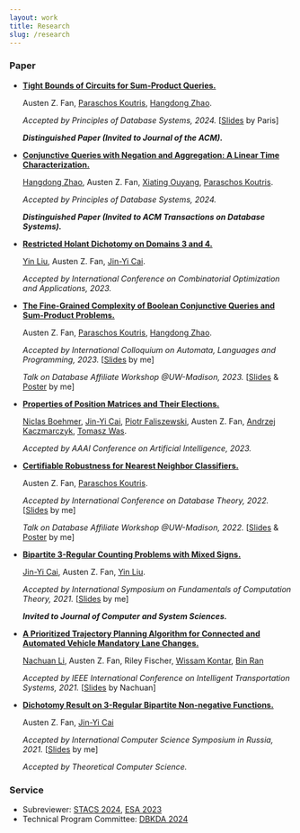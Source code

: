 ```yaml
---
layout: work
title: Research
slug: /research
---
```


### Paper
* [**Tight Bounds of Circuits for Sum-Product Queries.**](https://dl.acm.org/doi/10.1145/3651588)

  Austen Z. Fan, [Paraschos Koutris](https://pages.cs.wisc.edu/~paris/), [Hangdong Zhao](https://pages.cs.wisc.edu/~hangdong/).

  *Accepted by Principles of Database Systems, 2024.* [[Slides](assets/slides/PODS_2024_Circuit_Presentation.pdf) by Paris]

  ***Distinguished Paper (Invited to Journal of the ACM).***
  
  
* [**Conjunctive Queries with Negation and Aggregation: A Linear Time Characterization.**](https://dl.acm.org/doi/10.1145/3651138)

  [Hangdong Zhao](https://pages.cs.wisc.edu/~hangdong/), Austen Z. Fan, [Xiating Ouyang](https://pages.cs.wisc.edu/~xouyang/), [Paraschos Koutris](https://pages.cs.wisc.edu/~paris/).

  *Accepted by Principles of Database Systems, 2024.*

  ***Distinguished Paper (Invited to ACM Transactions on Database Systems).***
  
  
* [**Restricted Holant Dichotomy on Domains 3 and 4.**](https://arxiv.org/abs/2307.16078)

  [Yin Liu](https://pages.cs.wisc.edu/~yinl/), Austen Z. Fan, [Jin-Yi Cai](https://pages.cs.wisc.edu/~jyc/).

  *Accepted by International Conference on Combinatorial Optimization and Applications, 2023.* 
  
* [**The Fine-Grained Complexity of Boolean Conjunctive Queries and Sum-Product Problems.**](https://arxiv.org/abs/2304.14557)

  Austen Z. Fan, [Paraschos Koutris](https://pages.cs.wisc.edu/~paris/), [Hangdong Zhao](https://pages.cs.wisc.edu/~hangdong/).

  *Accepted by International Colloquium on Automata, Languages and Programming, 2023.* [[Slides](assets/slides/ICALP_2023_Presentation.pdf) by me]
  
  *Talk on Database Affiliate Workshop @UW-Madison, 2023.*  [[Slides](assets/slides/Database_Affiliate_Workshop_Presentation_2023.pdf) & [Poster](assets/slides/Database_Affiliate_Workshop_Poster_2023.pdf) by me]

* [**Properties of Position Matrices and Their Elections.**](https://arxiv.org/abs/2303.02538)

  [Niclas Boehmer](https://sites.google.com/view/niclas-boehmer/home), [Jin-Yi Cai](https://pages.cs.wisc.edu/~jyc/), [Piotr Faliszewski](https://home.agh.edu.pl/~faliszew/), Austen Z. Fan, [Andrzej Kaczmarczyk](https://akaczmarczyk.com/), [Tomasz Was](https://www.mimuw.edu.pl/~twas/).

  *Accepted by AAAI Conference on Artificial Intelligence, 2023.*
  

* [**Certifiable Robustness for Nearest Neighbor Classifiers.**](https://arxiv.org/abs/2201.04770)

  Austen Z. Fan, [Paraschos Koutris](https://pages.cs.wisc.edu/~paris/).

  *Accepted by International Conference on Database Theory, 2022.* [[Slides](assets/slides/ICDT_2022_Presentation.pdf) by me]

  *Talk on Database Affiliate Workshop @UW-Madison, 2022.*  [[Slides](assets/slides/ICDT_2022_Presentation.pdf) & [Poster](assets/slides/Database_Affiliate_Workshop_Poster.pdf) by me]


* [**Bipartite 3-Regular Counting Problems with Mixed Signs.**](https://www.sciencedirect.com/science/article/abs/pii/S0022000023000144)

  [Jin-Yi Cai](https://pages.cs.wisc.edu/~jyc/), Austen Z. Fan, [Yin Liu](https://pages.cs.wisc.edu/~yinl/).

  *Accepted by International Symposium on Fundamentals of Computation Theory, 2021.* [[Slides](assets/slides/FCT_2021_Presentation.pdf) by me]

  ***Invited to Journal of Computer and System Sciences.***
  

* [**A Prioritized Trajectory Planning Algorithm for Connected and Automated Vehicle Mandatory Lane Changes.**](https://ieeexplore.ieee.org/document/9564913)

  [Nachuan Li](https://www.linkedin.com/in/nachuanli/), Austen Z. Fan, Riley Fischer, [Wissam Kontar](https://wissamkontar.github.io/), [Bin Ran](https://directory.engr.wisc.edu/cee/Faculty/Ran_Bin/)

  *Accepted by IEEE International Conference on Intelligent Transportation Systems, 2021.* [[Slides](assets/slides/ITSC_2021_Presentation.pdf) by Nachuan]


* [**Dichotomy Result on 3-Regular Bipartite Non-negative Functions.**](https://www.sciencedirect.com/science/article/abs/pii/S0304397523000580)

  Austen Z. Fan, [Jin-Yi Cai](https://pages.cs.wisc.edu/~jyc/)

  *Accepted by International Computer Science Symposium in Russia, 2021.* [[Slides](assets/slides/CSR_2021_Presentation.pdf) by me]

  *Accepted by Theoretical Computer Science.*


### Service
* Subreviewer: [STACS 2024](https://stacs2024.limos.fr/), [ESA 2023](https://algo-conference.org/2023/esa/)
* Technical Program Committee: [DBKDA 2024](https://www.iaria.org/conferences2024/ComDBKDA24.html)

